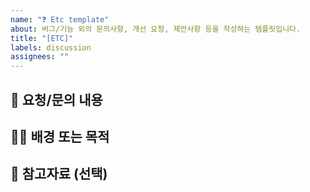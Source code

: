 ```yaml
---
name: "❓ Etc template"
about: 버그/기능 외의 문의사항, 개선 요청, 제안사항 등을 작성하는 템플릿입니다.
title: "[ETC]"
labels: discussion
assignees: ""
---
```


## 📌 요청/문의 내용

<!-- 하고자 하는 요청이나 질문을 자세히 작성해주세요. -->

>

## 🙋‍♀️ 배경 또는 목적

<!-- 이 요청이 필요한 이유나 배경이 있다면 함께 설명해주세요. -->

>

## 📎 참고자료 (선택)

<!-- 관련 링크, 문서, 스크린샷이 있다면 첨부해주세요. -->

>
